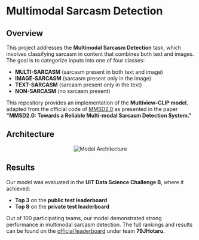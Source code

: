 # Multimodal Sarcasm Detection  

## Overview  

This project addresses the **Multimodal Sarcasm Detection** task, which involves classifying sarcasm in content that combines both text and images. The goal is to categorize inputs into one of four classes:  
- **MULTI-SARCASM** (sarcasm present in both text and image)  
- **IMAGE-SARCASM** (sarcasm present only in the image)  
- **TEXT-SARCASM** (sarcasm present only in the text)  
- **NON-SARCASM** (no sarcasm present)  

This repository provides an implementation of the **Multiview-CLIP model**, adapted from the official code of [MMSD2.0](https://github.com/JoeYing1019/MMSD2.0?tab=readme-ov-file#mmsd20-towards-a-reliable-multi-modal-sarcasm-detection-system) as presented in the paper **"MMSD2.0: Towards a Reliable Multi-modal Sarcasm Detection System."**  

## Architecture  

<p align="center">
  <img src="https://github.com/user-attachments/assets/8ad4fa12-401a-4516-a73f-888abd9468ac" alt="Model Architecture">
</p>

## Results  

Our model was evaluated in the **UIT Data Science Challenge B**, where it achieved:  
- **Top 3** on the **public test leaderboard**  
- **Top 8** on the **private test leaderboard**  

Out of 100 participating teams, our model demonstrated strong performance in multimodal sarcasm detection. The full rankings and results can be found on the [official leaderboard](https://codalab.lisn.upsaclay.fr/competitions/20563#results) under team **79JHotaru**.  

